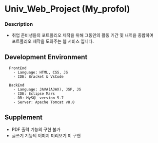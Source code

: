 # Univ_Web_Project (My_profol)

### Description 
  - 취업 준비생들의 포트폴리오 제작을 위해 그동안의 활동 기간 및 내역을 종합하여 
    포트폴리오 제작을 도와주는 웹 서비스 입니다.
  
## Development Environment
```
  FrontEnd
    - Language: HTML, CSS, JS
    - IDE: Bracket & VsCode 
    
  BackEnd 
    - Language: JAVA(AJAX), JSP, JS  
    - IDE: Eclipse Mars 
    - DB: MySQL version 5.7
    - Server: Apache Tomcat v8.0
```

## Supplement 
 - PDF 출력 기능의 구현 불가 
 - 글쓰기 기능의 이미지 미리보기 미 구현 
